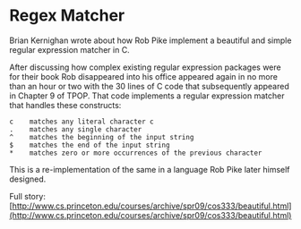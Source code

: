 # Regex Matcher
Brian Kernighan wrote about how Rob Pike implement a beautiful and simple regular expression matcher in C.

After discussing how complex existing regular expression packages were for their book Rob disappeared into his office appeared again in no more than an hour or two with the 30 lines of C code that subsequently appeared in Chapter 9 of TPOP. That code implements a regular expression matcher that handles these constructs:

    c    matches any literal character c
    .    matches any single character
    ^    matches the beginning of the input string
    $    matches the end of the input string
    *    matches zero or more occurrences of the previous character

This is a re-implementation of the same in a language Rob Pike later himself designed.

Full story: [http://www.cs.princeton.edu/courses/archive/spr09/cos333/beautiful.html](http://www.cs.princeton.edu/courses/archive/spr09/cos333/beautiful.html)